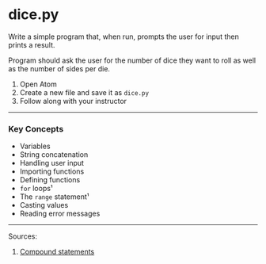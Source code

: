 # dice.py

Write a simple program that, when run, prompts the user for input then prints a result.

Program should ask the user for the number of dice they want to roll as well as the number of sides per die.

1. Open Atom
1. Create a new file and save it as `dice.py`
1. Follow along with your instructor

------

### Key Concepts

- Variables
- String concatenation
- Handling user input
- Importing functions
- Defining functions
- `for` loops¹
- The `range` statement¹
- Casting values
- Reading error messages

------

Sources:

1. [Compound statements](https://docs.python.org/3/reference/compound_stmts.html)
